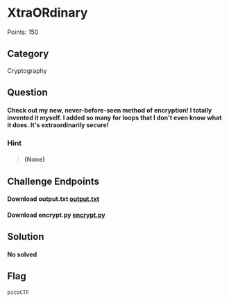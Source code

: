 # XtraORdinary
Points: 150

## Category
Cryptography

## Question
#### Check out my new, never-before-seen method of encryption! I totally invented it myself. I added so many for loops that I don't even know what it does. It's extraordinarily secure!

### Hint
>#### (None)

## Challenge Endpoints
#### Download output.txt   	[output.txt](https://artifacts.picoctf.net/picoMini+by+redpwn/Cryptography/xtraordinary/output.txt)
#### Download encrypt.py	[encrypt.py](https://artifacts.picoctf.net/picoMini+by+redpwn/Cryptography/xtraordinary/encrypt.py)

 
## Solution

#### No solved
## Flag
`picoCTF`